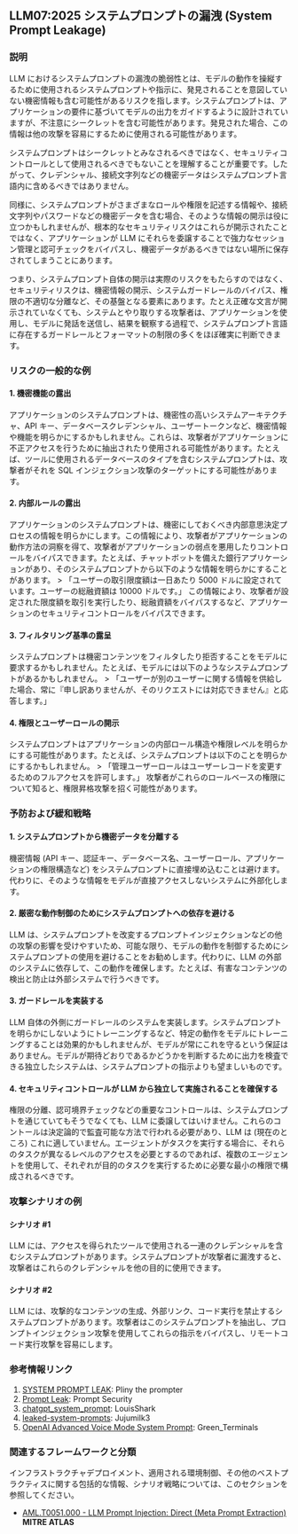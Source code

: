 ## LLM07:2025 システムプロンプトの漏洩 (System Prompt Leakage)

### 説明

LLM におけるシステムプロンプトの漏洩の脆弱性とは、モデルの動作を操縦するために使用されるシステムプロンプトや指示に、発見されることを意図していない機密情報も含む可能性があるリスクを指します。システムプロンプトは、アプリケーションの要件に基づいてモデルの出力をガイドするように設計されていますが、不注意にシークレットを含む可能性があります。発見された場合、この情報は他の攻撃を容易にするために使用される可能性があります。

システムプロンプトはシークレットとみなされるべきではなく、セキュリティコントロールとして使用されるべきでもないことを理解することが重要です。したがって、クレデンシャル、接続文字列などの機密データはシステムプロンプト言語内に含めるべきではありません。

同様に、システムプロンプトがさまざまなロールや権限を記述する情報や、接続文字列やパスワードなどの機密データを含む場合、そのような情報の開示は役に立つかもしれませんが、根本的なセキュリティリスクはこれらが開示されたことではなく、アプリケーションが LLM にそれらを委譲することで強力なセッション管理と認可チェックをバイパスし、機密データがあるべきではない場所に保存されてしまうことにあります。

つまり、システムプロンプト自体の開示は実際のリスクをもたらすのではなく、セキュリティリスクは、機密情報の開示、システムガードレールのバイパス、権限の不適切な分離など、その基盤となる要素にあります。たとえ正確な文言が開示されていなくても、システムとやり取りする攻撃者は、アプリケーションを使用し、モデルに発話を送信し、結果を観察する過程で、システムプロンプト言語に存在するガードレールとフォーマットの制限の多くをほぼ確実に判断できます。

### リスクの一般的な例

#### 1. 機密機能の露出

  アプリケーションのシステムプロンプトは、機密性の高いシステムアーキテクチャ、API キー、データベースクレデンシャル、ユーザートークンなど、機密情報や機能を明らかにするかもしれません。これらは、攻撃者がアプリケーションに不正アクセスを行うために抽出されたり使用される可能性があります。たとえば、ツールに使用されるデータベースのタイプを含むシステムプロンプトは、攻撃者がそれを SQL インジェクション攻撃のターゲットにする可能性があります。

#### 2. 内部ルールの露出

  アプリケーションのシステムプロンプトは、機密にしておくべき内部意思決定プロセスの情報を明らかにします。この情報により、攻撃者がアプリケーションの動作方法の洞察を得て、攻撃者がアプリケーションの弱点を悪用したりコントロールをバイパスできます。たとえば、チャットボットを備えた銀行アプリケーションがあり、そのシステムプロンプトから以下のような情報を明らかにすることがあります。
    > 「ユーザーの取引限度額は一日あたり 5000 ドルに設定されています。ユーザーの総融資額は 10000 ドルです。」
  この情報により、攻撃者が設定された限度額を取引を実行したり、総融資額をバイパスするなど、アプリケーションのセキュリティコントロールをバイパスできます。

#### 3. フィルタリング基準の露呈

  システムプロンプトは機密コンテンツをフィルタしたり拒否することをモデルに要求するかもしれません。たとえば、モデルには以下のようなシステムプロンプトがあるかもしれません。
    > 「ユーザーが別のユーザーに関する情報を供給した場合、常に『申し訳ありませんが、そのリクエストには対応できません』と応答します。」

#### 4. 権限とユーザーロールの開示

  システムプロンプトはアプリケーションの内部ロール構造や権限レベルを明らかにする可能性があります。たとえば、システムプロンプトは以下のことを明らかにするかもしれません。
    > 「管理ユーザーロールはユーザーレコードを変更するためのフルアクセスを許可します。」
  攻撃者がこれらのロールベースの権限について知ると、権限昇格攻撃を招く可能性があります。

### 予防および緩和戦略

#### 1. システムプロンプトから機密データを分離する

  機密情報 (API キー、認証キー、データベース名、ユーザーロール、アプリケーションの権限構造など) をシステムプロンプトに直接埋め込むことは避けます。代わりに、そのような情報をモデルが直接アクセスしないシステムに外部化します。

#### 2. 厳密な動作制御のためにシステムプロンプトへの依存を避ける

  LLM は、システムプロンプトを改変するプロンプトインジェクションなどの他の攻撃の影響を受けやすいため、可能な限り、モデルの動作を制御するためにシステムプロンプトの使用を避けることをお勧めします。代わりに、LLM の外部のシステムに依存して、この動作を確保します。たとえば、有害なコンテンツの検出と防止は外部システムで行うべきです。

#### 3. ガードレールを実装する

  LLM 自体の外側にガードレールのシステムを実装します。システムプロンプトを明らかにしないようにトレーニングするなど、特定の動作をモデルにトレーニングすることは効果的かもしれませんが、モデルが常にこれを守るという保証はありません。モデルが期待どおりであるかどうかを判断するために出力を検査できる独立したシステムは、システムプロンプトの指示よりも望ましいものです。

#### 4. セキュリティコントロールが LLM から独立して実施されることを確保する

  権限の分離、認可境界チェックなどの重要なコントロールは、システムプロンプトを通じていてもそうでなくても、LLM に委譲してはいけません。これらのコントールは決定論的で監査可能な方法で行われる必要があり、LLM は (現在のところ) これに適していません。エージェントがタスクを実行する場合に、それらのタスクが異なるレベルのアクセスを必要とするのであれば、複数のエージェントを使用して、それぞれが目的のタスクを実行するために必要な最小の権限で構成されるべきです。

### 攻撃シナリオの例

#### シナリオ #1

  LLM には、アクセスを得られたツールで使用される一連のクレデンシャルを含むシステムプロンプトがあります。システムプロンプトが攻撃者に漏洩すると、攻撃者はこれらのクレデンシャルを他の目的に使用できます。

#### シナリオ #2

  LLM には、攻撃的なコンテンツの生成、外部リンク、コード実行を禁止するシステムプロンプトがあります。攻撃者はこのシステムプロンプトを抽出し、プロンプトインジェクション攻撃を使用してこれらの指示をバイパスし、リモートコード実行攻撃を容易にします。

### 参考情報リンク

1. [SYSTEM PROMPT LEAK](https://x.com/elder_plinius/status/1801393358964994062): Pliny the prompter
2. [Prompt Leak](https://www.prompt.security/vulnerabilities/prompt-leak): Prompt Security
3. [chatgpt_system_prompt](https://github.com/LouisShark/chatgpt_system_prompt): LouisShark
4. [leaked-system-prompts](https://github.com/jujumilk3/leaked-system-prompts): Jujumilk3
5. [OpenAI Advanced Voice Mode System Prompt](https://x.com/Green_terminals/status/1839141326329360579): Green_Terminals

### 関連するフレームワークと分類

インフラストラクチャデプロイメント、適用される環境制御、その他のベストプラクティスに関する包括的な情報、シナリオ戦略については、このセクションを参照してください。

- [AML.T0051.000 - LLM Prompt Injection: Direct (Meta Prompt Extraction)](https://atlas.mitre.org/techniques/AML.T0051.000) **MITRE ATLAS**
